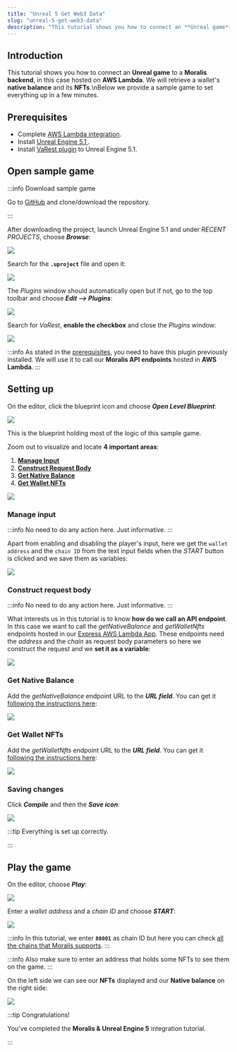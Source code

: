 ```yaml
---
title: "Unreal 5 Get Web3 Data"
slug: "unreal-5-get-web3-data"
description: "This tutorial shows you how to connect an **Unreal game** to a **Moralis backend**, in this case hosted on **AWS Lambda**. We will retrieve a wallet's **native balance** and its **NFTs**.\nBelow we provide a sample game to set everything up in a few minutes."
---
```

## Introduction

This tutorial shows you how to connect an **Unreal game** to a **Moralis backend**, in this case hosted on **AWS Lambda**. We will retrieve a wallet's **native balance** and its **NFTs**.\nBelow we provide a sample game to set everything up in a few minutes.

## Prerequisites

- Complete [AWS Lambda integration](/web3-data-api/evm/integrations/aws-lambda-nodejs).
- Install [Unreal Engine 5.1 ](https://docs.unrealengine.com/5.1/en-US/installing-unreal-engine/).
- Install [VaRest plugin](https://www.unrealengine.com/marketplace/en-US/product/varest-plugin) to Unreal Engine 5.1.

## Open sample game

:::info Download sample game

Go to [GitHub](https://github.com/MoralisWeb3/demo-unreal-aws-lambda) and clone/download the repository.

:::

After downloading the project, launch Unreal Engine 5.1 and under _RECENT PROJECTS_, choose _**Browse**_:

![](/img/content/4353feb-image.webp)

Search for the **`.uproject`** file and open it:

![](/img/content/ff45723-image.webp)

The _Plugins_ window should automatically open but if not, go to the top toolbar and choose **_Edit --> Plugins_**:

![](/img/content/2e240ee-image.webp)

Search for _VaRest_, **enable the checkbox** and close the _Plugins_ window:

![](/img/content/e3e2255-image.webp)

:::info 
As stated in the [prerequisites](#prerequisites), you need to have this plugin previously installed. We will use it to call our **Moralis API endpoints** hosted in **AWS Lambda**.
:::

## Setting up

On the editor, click the blueprint icon and choose _**Open Level Blueprint**_:

![](/img/content/d39c0e4-image.webp)

This is the blueprint holding most of the logic of this sample game.

Zoom out to visualize and locate **4 important areas**:

1. [**Manage Input**](#manage-input)
2. [**Construct Request Body**](#construct-request-body)
3. [**Get Native Balance**](#get-native-balance)
4. [**Get Wallet NFTs**](#get-wallet-nfts)

![](/img/content/0d0bd99-image.webp)

### Manage input

:::info 
No need to do any action here. Just informative.
:::

Apart from enabling and disabling the player's input, here we get the `wallet address` and the `chain ID` from the text input fields when the _START_ button is clicked and we save them as variables:

![](/img/content/d81ba07-image.webp)

### Construct request body

:::info 
No need to do any action here. Just informative.
:::

What interests us in this tutorial is to know **how do we call an API endpoint**. In this case we want to call the _getNativeBalance_ and _getWalletNfts_ endpoints hosted in our [Express AWS Lambda App](/web3-data-api/evm/integrations/aws-lambda-nodejs#lambda-nodejs-express-api). These endpoints need the _address_ and the _chain_ as request body parameters so here we construct the request and we **set it as a variable**:

![](/img/content/e9fdaae-image.webp)

### Get Native Balance

Add the _getNativeBalance_ endpoint URL to the _**URL field**_. You can get it [following the instructions here](/web3-data-api/evm/integrations/aws-lambda-nodejs#testing-express-api-function):

![](/img/content/4b02975-image.webp)

### Get Wallet NFTs

Add the _getWalletNfts_ endpoint URL to the **_URL field_**. You can get it [following the instructions here](/web3-data-api/evm/integrations/aws-lambda-nodejs#testing-express-api-function):

![](/img/content/0662f30-image.webp)

### Saving changes

Click _**Compile**_ and then the _**Save icon**_: 

![](/img/content/c03b362-image.webp)

:::tip Everything is set up correctly.

:::

## Play the game

On the editor, choose **_Play_**:

![](/img/content/64b1f25-image.webp)

Enter a _wallet address_ and a _chain ID_ and choose _**START**_:

![](/img/content/98ccd15-image.webp)

:::info 
In this tutorial, we enter **`80001`** as chain ID but here you can check [all the chains that Moralis supports](/web3-data-api/evm#supported-chains).
:::

:::info 
Also make sure to enter an address that holds some NFTs to see them on the game.
:::

On the left side we can see our **NFTs** displayed and our **Native balance** on the right side:

![](/img/content/d5835b1-image.webp)

:::tip Congratulations!

You've completed the **Moralis & Unreal Engine 5** integration tutorial.

:::